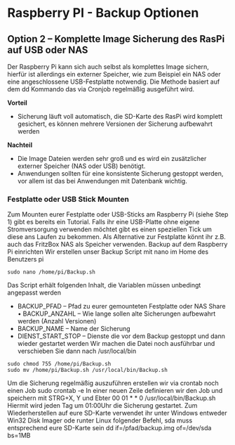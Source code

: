 # Raspberry PI - Backup Optionen

## Option 2 – Komplette Image Sicherung des RasPi auf USB oder NAS

Der Raspberry Pi kann sich auch selbst als komplettes Image sichern, hierfür ist allerdings ein externer Speicher, wie zum Beispiel ein NAS oder eine angeschlossene USB-Festplatte notwendig. Die Methode basiert auf dem dd Kommando das via Cronjob regelmäßig ausgeführt wird.

**Vorteil**
- Sicherung läuft voll automatisch, die SD-Karte des RasPi wird komplett gesichert, es können mehrere Versionen der Sicherung aufbewahrt werden

**Nachteil**
- Die Image Dateien werden sehr groß und es wird ein zusätzlicher externer Speicher (NAS oder USB) benötigt.
- Anwendungen sollten für eine konsistente Sicherung gestoppt werden, vor allem ist das bei Anwendungen mit Datenbank wichtig.

### Festplatte oder USB Stick Mounten
Zum Mounten eurer Festplatte oder USB-Sticks am Raspberry Pi (siehe Step 1) gibt es bereits ein Tutorial. Falls ihr eine USB-Platte ohne eigene Stromversorgung verwenden möchtet gibt es einen speziellen Tick um diese ans Laufen zu bekommen. Als Alternative zur Festplatte könnt ihr z.B. auch das FritzBox NAS als Speicher verwenden. Backup auf dem Raspberry Pi einrichten Wir erstellen unser Backup Script mit nano im Home des Benutzers pi

```
sudo nano /home/pi/Backup.sh 
```

Das Script erhält folgenden Inhalt, die Variablen müssen unbedingt angepasst werden 

- BACKUP_PFAD – Pfad zu eurer gemounteten Festplatte oder NAS Share • BACKUP_ANZAHL – Wie lange sollen alte Sicherungen aufbewahrt werden (Anzahl Versionen)
- BACKUP_NAME – Name der Sicherung
- DIENST_START_STOP – Dienste die vor dem Backup gestoppt und dann wieder gestartet werden Wir machen die Datei noch ausführbar und verschieben Sie dann nach /usr/local/bin

```
sudo chmod 755 /home/pi/Backup.sh
sudo mv /home/pi/Backup.sh /usr/local/bin/Backup.sh
```

Um die Sicherung regelmäßig auszuführen erstellen wir via crontab noch einen Job sudo crontab -e In einer neuen Zeile definieren wir den Job und speichern mit STRG+X, Y und Ebter 00 01 * * 0 /usr/local/bin/Backup.sh Hiermit wird jeden Tag um 01:00Uhr die Sicherung gestartet.
Zum Wiederherstellen auf eure SD-Karte verwendet ihr unter Windows entweder Win32
Disk Imager ode runter Linux folgender Befehl, sda muss entsprechend eure SD-Karte
sein
dd if=/pfad/backup.img of=/dev/sda bs=1MB
